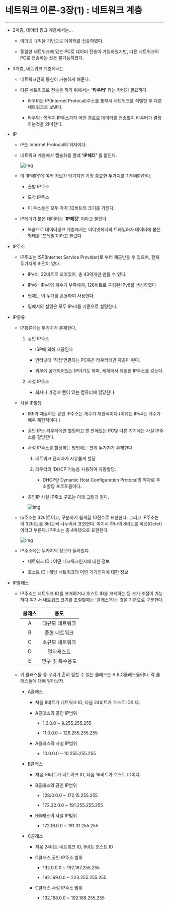 네트워크 이론-3장(1) : 네트워크 계층
===
***

- 2계층, 데이터 링크 계층에서는...

    - 이더넷 규칙을 기반으로 데이터를 전송하였다.

    - 동일한 네트워크에 있는 PC로 데이터 전송이 가능하였지만, 다른 네트워크의 PC로 전송하는 것은 불가능하였다.

- 3계층, 네트워크 계층에서는

    - 네트워크간의 통신이 가능하게 해준다.

    - 다른 네트워크로 전송을 하기 위해서는 **'라우터'** 라는 장비가 필요하다.

        - 라우터는 IP(Internet Protocal)주소를 통해서 네트워크를 식별한 후 다른 네트워크로 보낸다.

        - 라우팅 : 목적지 IP주소까지 어떤 경로로 데이터를 전송할지 라우터가 결정하는것을 의미한다.

- IP

    - IP는 Internet Protocal의 약자이다.

    - 네트워크 계층에서 캡슐화를 할떄 **'IP헤더'** 를 붙인다.

        ![img](3/1.png)

    - 이 'IP헤더'에 여러 정보가 담기지만 가장 중요한 두가지를 기억해야한다.

        - 출발 IP주소

        - 도착 IP주소

        - 이 주소들은 모두 각각 32비트의 크기를 가진다.

    - IP헤더가 붙은 데이터는 **'IP패킷'** 이라고 불린다.

        - 복습으로 데이터링크 계층에서는 이더넷헤더와 트레일러가 데이터에 붙은 형태를 '프레임'이라고 불렀다.
    
- IP주소

    - IP주소는 ISP(Internet Service Provider)로 부터 제공받을 수 있으며, 현재 두가지의 버전이 있다.

        - IPv4 : 32비트로 되어있어, 총 43억개만 만들 수 있다.

        - IPv6 : IPv4의 개수가 부족해져, 128비트로 구성된 IPv6를 생성하였다

        - 현재는 이 두개를 혼용하여 사용한다.

        - 밑에서의 설명은 모두 IPv4를 기준으로 설명한다.

- IP종류

    - IP종류에는 두가지가 존재한다.

        1. 공인 IP주소

            - ISP에 의해 제공된다

            - 인터넷에 '직접'연결되는 PC혹은 라우터에만 제공이 된다.

            - 외부에 공개되어있는 IP이기도 하며, 세계에서 유일한 IP주소를 갖는다.
        
        2. 사설 IP주소

            - 회사나 가정에 랜이 있는 컴퓨터에 할당한다.
    
    - 사설 IP할당

        - ISP가 제공하는 공인 IP주소는 개수가 제한적이다.(이유는 IPv4는 개수가 매우 제한적이다.)

        - 공인 IP는 라우터에만 할당하고 랜 안에있는 PC및 다른 기기에는 사설 IP주소를 할당한다.

        - 사설 IP주소를 할당하는 방법에는 크게 두가지가 존재한다

            1. 네트워크 관리자가 자유롭게 할당

            2. 라우터의 'DHCP'기능을 사용하여 자동할당.

                - DHCP란 Dynamic Host Configuration Protocal의 약자로 주소할당 프로토콜이다.
        
        - 공인IP 사설 IP주소 구조는 아래 그림과 같다.

            ![img](3/2.png)
    
    - Ip주소는 32비트이고, 구분하기 쉽게끔 10진수로 표현한다. 그리고 IP주소는 이 32비트를 8비트씩 나누어서 표현한다. 여기서 하나의 8비트를 옥텟(Octet)이라고 부른다. IP주소는 총 4옥텟으로 표현된다

        ![img](3/3.png)
    
    - IP주소에는 두가지의 정보가 들어있다.

        - 네트워크 ID : 어떤 네크워크인지에 대한 정보

        - 호스트 ID : 해당 네트워크의 어떤 기기인지에 대한 정보

- IP클래스

    - IP주소는 네트워크 ID를 크게하거나 호스트  ID를 크게하는 등 크기 조절이 가능하다.여기서 네트워크 크기를 조절할때는 '클래스'라는 것을 기준으로 구분한다.

        |클래스|용도|
        |:------:|:---:|
        |A|대규모 네트워크|
        |B|중형 네트워크|
        |C|소규모 네트워크|
        |D|멀티캐스트|
        |E|연구 및 특수용도|

    - 위 클래스들 중 우리가 흔히 접할 수 있는 클래스는 A,B,C클래스들이다. 각 클래스들에 대해 알아보자.

        - A클래스

            - 처음 8비트가 네트워크 ID, 다음 24비트가 호스트 ID이다.

            - A클래스의 공인 IP범위

                -  1.0.0.0 ~ 9.255.255.255

                - 11.0.0.0 ~ 126.255.255.255
            
            - A클래스의 사설 IP범위

                - 10.0.0.0 ~ 10.255.255.255

        - B클래스

            - 처음 16비트가 네트어크 ID, 다음 16비트가 호스트 ID이다.

            - B클래스의 공인 IP범위

                - 128/0.0.0 ~ 172.15.255.255

                - 172.32.0.0 ~ 191.255.255.255
            
            - B클래스의 사설 IP범위

                - 172.16.0.0 ~ 191.31.255.255
            
        - C클래스

            - 처음 24비트 네트워크 ID, 8비트 호스트 ID

            - C클래스 공인 IP주소 범위

                - 192.0.0.0 ~ 192.167.255.255

                - 192.169.0.0 ~ 223.255.255.255
            
            - C클래스 사설 IP주소 범위

                - 192.168.0.0 ~ 192.168.255.255


    



